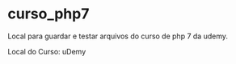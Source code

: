# curso_php7
Local para guardar e testar arquivos do curso de php 7 da udemy.

Local do Curso: uDemy
